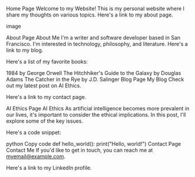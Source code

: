 

Home Page
Welcome to my Website!
This is my personal website where I share my thoughts on various topics. Here's a link to my about page.

image

About Page
About Me
I'm a writer and software developer based in San Francisco. I'm interested in technology, philosophy, and literature. Here's a link to my blog.

Here's a list of my favorite books:

1984 by George Orwell
The Hitchhiker's Guide to the Galaxy by Douglas Adams
The Catcher in the Rye by J.D. Salinger
Blog Page
My Blog
Check out my latest post on AI Ethics.

Here's a link to my contact page.

AI Ethics Page
AI Ethics
As artificial intelligence becomes more prevalent in our lives, it's important to consider the ethical implications. In this post, I'll explore some of the key issues.

Here's a code snippet:

python
Copy code
def hello_world():
    print("Hello, world!")
Contact Page
Contact Me
If you'd like to get in touch, you can reach me at myemail@example.com.

Here's a link to my LinkedIn profile.

